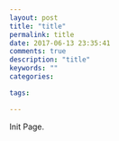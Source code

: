 ```yaml
---
layout: post
title: "title"
permalink: title
date: 2017-06-13 23:35:41
comments: true
description: "title"
keywords: ""
categories:

tags:

---
```


Init Page.